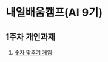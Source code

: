 # 내일배움캠프(AI 9기)

## 1주차 개인과제
1. [숫자 맞추기 게임](https://github.com/kerrrbo/bootcamp_assignment/blob/main/%EC%88%AB%EC%9E%90%20%EB%A7%9E%EC%B6%94%EA%B8%B0%20%EA%B2%8C%EC%9E%84/%EC%88%AB%EC%9E%90%EB%A7%9E%EC%B6%94%EA%B8%B0.py)
